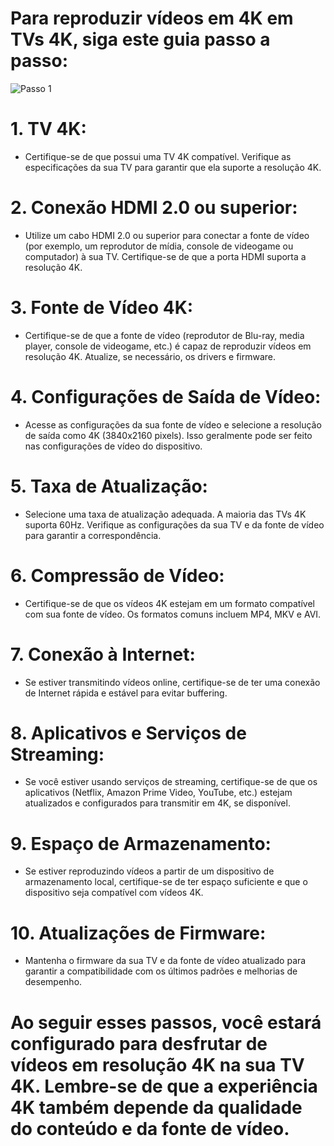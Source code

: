 # Para reproduzir vídeos em 4K em TVs 4K, siga este guia passo a passo:<br>
![Passo 1](https://pisces.bbystatic.com/image2/BestBuy_US/images/products/6532/6532123_sd.jpg)

# 1. **TV 4K:**
   - Certifique-se de que possui uma TV 4K compatível. Verifique as especificações da sua TV para garantir que ela suporte a resolução 4K.

# 2. **Conexão HDMI 2.0 ou superior:**
   - Utilize um cabo HDMI 2.0 ou superior para conectar a fonte de vídeo (por exemplo, um reprodutor de mídia, console de videogame ou computador) à sua TV. Certifique-se de que a porta HDMI suporta a resolução 4K.

# 3. **Fonte de Vídeo 4K:**
   - Certifique-se de que a fonte de vídeo (reprodutor de Blu-ray, media player, console de videogame, etc.) é capaz de reproduzir vídeos em resolução 4K. Atualize, se necessário, os drivers e firmware.

# 4. **Configurações de Saída de Vídeo:**
   - Acesse as configurações da sua fonte de vídeo e selecione a resolução de saída como 4K (3840x2160 pixels). Isso geralmente pode ser feito nas configurações de vídeo do dispositivo.

# 5. **Taxa de Atualização:**
   - Selecione uma taxa de atualização adequada. A maioria das TVs 4K suporta 60Hz. Verifique as configurações da sua TV e da fonte de vídeo para garantir a correspondência.

# 6. **Compressão de Vídeo:**
   - Certifique-se de que os vídeos 4K estejam em um formato compatível com sua fonte de vídeo. Os formatos comuns incluem MP4, MKV e AVI.

# 7. **Conexão à Internet:**
   - Se estiver transmitindo vídeos online, certifique-se de ter uma conexão de Internet rápida e estável para evitar buffering.

# 8. **Aplicativos e Serviços de Streaming:**
   - Se você estiver usando serviços de streaming, certifique-se de que os aplicativos (Netflix, Amazon Prime Video, YouTube, etc.) estejam atualizados e configurados para transmitir em 4K, se disponível.

# 9. **Espaço de Armazenamento:**
   - Se estiver reproduzindo vídeos a partir de um dispositivo de armazenamento local, certifique-se de ter espaço suficiente e que o dispositivo seja compatível com vídeos 4K.

# 10. **Atualizações de Firmware:**
   - Mantenha o firmware da sua TV e da fonte de vídeo atualizado para garantir a compatibilidade com os últimos padrões e melhorias de desempenho.


# Ao seguir esses passos, você estará configurado para desfrutar de vídeos em resolução 4K na sua TV 4K. Lembre-se de que a experiência 4K também depende da qualidade do conteúdo e da fonte de vídeo.
